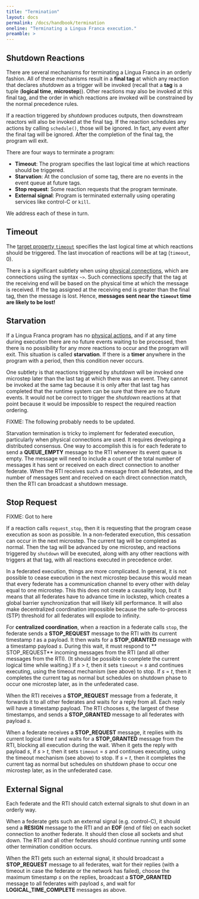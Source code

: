 ```yaml
---
title: "Termination"
layout: docs
permalink: /docs/handbook/termination
oneline: "Terminating a Lingua Franca execution."
preamble: >
---
```


## Shutdown Reactions

There are several mechanisms for terminating a Lingua Franca in an orderly fashion.
All of these mechanisms result in a **final tag** at which any reaction that declares $shutdown$ as a trigger will be invoked (recall that a **tag** is a tuple (**logical time**, **microstep**)). Other reactions may also be invoked at this final tag, and the order in which reactions are invoked will be constrained by the normal precedence rules.

If a reaction triggered by $shutdown$ produces outputs, then downstream reactors will also be invoked at the final tag. If the reaction schedules any actions by calling `schedule()`, those will be ignored. In fact, any event after the final tag will be ignored. After the completion of the final tag, the program will exit.

There are four ways to terminate a program:

- **Timeout**: The program specifies the last logical time at which reactions should be triggered.
- **Starvation**: At the conclusion of some tag, there are no events in the event queue at future tags.
- **Stop request**: Some reaction requests that the program terminate.
- **External signal**: Program is terminated externally using operating services like control-C or `kill`.

We address each of these in turn.

## Timeout

The [target property `timeout`](/docs/handbook/target-specification#timeout) specifies the last logical time at which reactions should be triggered. The last invocation of reactions will be at tag (`timeout`, 0).

There is a significant subtlety when using [physical connections](/docs/handbook/composing-reactors#physical-connections), which are connections using the syntax `~>`. Such connections specify that the tag at the receiving end will be based on the physical time at which the message is received. If the tag assigned at the receiving end is greater than the final tag, then the message is lost. Hence, **messages sent near the `timeout` time are likely to be lost!**

## Starvation

If a Lingua Franca program has no [physical actions](/docs/handbook/actions#physical-actions), and if at any time during execution there are no future events waiting to be processed, then there is no possibility for any more reactions to occur and the program will exit. This situation is called **starvation**. If there is a **timer** anywhere in the program with a period, then this condition never occurs.

One subtlety is that reactions triggered by $shutdown$ will be invoked one microstep later than the last tag at which there was an event. They cannot be invoked at the same tag because it is only after that last tag has completed that the runtime system can be sure that there are no future events. It would not be correct to trigger the $shutdown$ reactions at that point because it would be impossible to respect the required reaction ordering.

<span class="warning">FIXME: The following probably needs to be updated.</span>

Starvation termination is tricky to implement for federated execution, particularly when physical connections are used. It requires developing a distributed consensus. One way to accomplish this is for each federate to send a **QUEUE_EMPTY** message to the RTI whenever its event queue is empty. The message will need to include a count of the total number of messages it has sent or received on each direct connection to another federate. When the RTI receives such a message from all federates, and the number of messages sent and received on each direct connection match, then the RTI can broadcast a shutdown message.

## Stop Request

FIXME: Got to here

If a reaction calls `request_stop`, then it is requesting that the program cease execution as soon as possible. In a non-federated execution, this cessation can occur in the next microstep. The current tag will be completed as normal. Then the tag will be advanced by one microstep, and reactions triggered by `shutdown` will be executed, along with any other reactions with triggers at that tag, with all reactions executed in precedence order.

In a federated execution, things are more complicated. In general, it is not possible to cease execution in the next microstep because this would mean that every federate has a communication channel to every other with delay equal to one microstep. This this does not create a causality loop, but it means that all federates have to advance time in lockstep, which creates a global barrier synchronization that will likely kill performance. It will also make decentralized coordination impossible because the safe-to-process (STP) threshold for all federates will explode to infinity.

For **centralized coordination**, when a reaction in a federate calls `stop`, the federate sends a **STOP_REQUEST** message to the RTI with its current timestamp _t_ as a payload. It then waits for a **STOP_GRANTED** message with a timestamp payload _s_. During this wait, it must respond to ** STOP_REQUEST** incoming messages from the RTI (and all other messages from the RTI). (It should be possible to complete the current logical time while waiting.) If _s_ > _t_, then it sets `timeout` = _s_ and continues executing, using the timeout mechanism (see above) to stop. If _s_ = _t_, then it completes the current tag as normal but schedules on shutdown phase to occur one microstep later, as in the unfederated case.

When the RTI receives a **STOP_REQUEST** message from a federate, it forwards it to all other federates and waits for a reply from all. Each reply will have a timestamp payload. The RTI chooses _s_, the largest of these timestamps, and sends a **STOP_GRANTED** message to all federates with payload _s_.

When a federate receives a **STOP_REQUEST** message, it replies with its current logical time _t_ and waits for a **STOP_GRANTED** message from the RTI, blocking all execution during the wait. When it gets the reply with payload _s_, if _s_ > _t_, then it sets `timeout` = _s_ and continues executing, using the timeout mechanism (see above) to stop. If _s_ = _t_, then it completes the current tag as normal but schedules on shutdown phase to occur one microstep later, as in the unfederated case.

## External Signal

Each federate and the RTI should catch external signals to shut down in an orderly way.

When a federate gets such an external signal (e.g. control-C), it should send a **RESIGN** message to the RTI and an **EOF** (end of file) on each socket connection to another federate. It should then close all sockets and shut down. The RTI and all other federates should continue running until some other termination condition occurs.

When the RTI gets such an external signal, it should broadcast a **STOP_REQUEST** message to all federates, wait for their replies (with a timeout in case the federate or the network has failed), choose the maximum timestamp _s_ on the replies, broadcast a **STOP_GRANTED** message to all federates with payload _s_, and wait for **LOGICAL_TIME_COMPLETE** messages as above.
